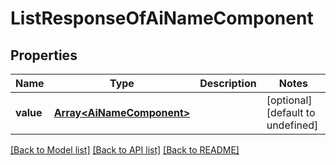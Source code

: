 # ListResponseOfAiNameComponent

## Properties
Name | Type | Description | Notes
------------ | ------------- | ------------- | -------------
**value** | [**Array&lt;AiNameComponent&gt;**](AiNameComponent.md) |  | [optional] [default to undefined]



[[Back to Model list]](README.md#documentation-for-models) [[Back to API list]](README.md#documentation-for-api-endpoints) [[Back to README]](README.md)
